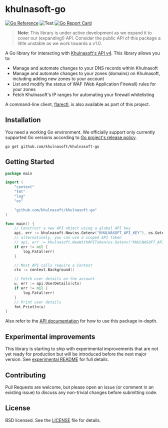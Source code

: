 # khulnasoft-go

[![Go Reference](https://pkg.go.dev/badge/github.com/khulnasoft/khulnasoft-go.svg)](https://pkg.go.dev/github.com/khulnasoft/khulnasoft-go)
![Test](https://github.com/khulnasoft/khulnasoft-go/workflows/Test/badge.svg)
[![Go Report Card](https://goreportcard.com/badge/github.com/khulnasoft/khulnasoft-go?style=flat-square)](https://goreportcard.com/report/github.com/khulnasoft/khulnasoft-go)

> **Note**: This library is under active development as we expand it to cover
> our (expanding!) API. Consider the public API of this package a little
> unstable as we work towards a v1.0.

A Go library for interacting with
[Khulnasoft's API v4](https://api.khulnasoft.com/). This library allows you to:

- Manage and automate changes to your DNS records within Khulnasoft
- Manage and automate changes to your zones (domains) on Khulnasoft, including
  adding new zones to your account
- List and modify the status of WAF (Web Application Firewall) rules for your
  zones
- Fetch Khulnasoft's IP ranges for automating your firewall whitelisting

A command-line client, [flarectl](cmd/flarectl), is also available as part of
this project.

## Installation

You need a working Go environment. We officially support only currently supported Go versions according to [Go project's release policy](https://go.dev/doc/devel/release#policy).

```
go get github.com/khulnasoft/khulnasoft-go
```

## Getting Started

```go
package main

import (
	"context"
	"fmt"
	"log"
	"os"

	"github.com/khulnasoft/khulnasoft-go"
)

func main() {
	// Construct a new API object using a global API key
	api, err := khulnasoft.New(os.Getenv("KHULNASOFT_API_KEY"), os.Getenv("KHULNASOFT_API_EMAIL"))
	// alternatively, you can use a scoped API token
	// api, err := khulnasoft.NewWithAPIToken(os.Getenv("KHULNASOFT_API_TOKEN"))
	if err != nil {
		log.Fatal(err)
	}

	// Most API calls require a Context
	ctx := context.Background()

	// Fetch user details on the account
	u, err := api.UserDetails(ctx)
	if err != nil {
		log.Fatal(err)
	}
	// Print user details
	fmt.Println(u)
}
```

Also refer to the
[API documentation](https://pkg.go.dev/github.com/khulnasoft/khulnasoft-go) for
how to use this package in-depth.

## Experimental improvements

This library is starting to ship with experimental improvements that are not yet
ready for production but will be introduced before the next major version. See
[experimental README](/docs/experimental.md) for full details.

## Contributing

Pull Requests are welcome, but please open an issue (or comment in an existing
issue) to discuss any non-trivial changes before submitting code.

## License

BSD licensed. See the [LICENSE](LICENSE) file for details.
